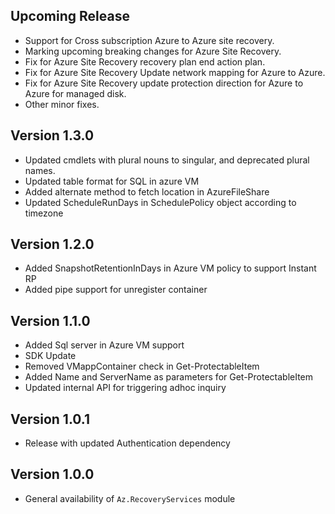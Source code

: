 <!--
    Please leave this section at the top of the change log.

    Changes for the upcoming release should go under the section titled "Upcoming Release", and should adhere to the following format:

    ## Upcoming Release
    * Overview of change #1
        - Additional information about change #1
    * Overview of change #2
        - Additional information about change #2
        - Additional information about change #2
    * Overview of change #3
    * Overview of change #4
        - Additional information about change #4

    ## YYYY.MM.DD - Version X.Y.Z (Previous Release)
    * Overview of change #1
        - Additional information about change #1
-->
## Upcoming Release
* Support for Cross subscription Azure to Azure site recovery.
* Marking upcoming breaking changes for Azure Site Recovery.
* Fix for Azure Site Recovery recovery plan end action plan.
* Fix for Azure Site Recovery Update network mapping for Azure to Azure.
* Fix for Azure Site Recovery update protection direction for Azure to Azure for managed disk.
* Other minor fixes.

## Version 1.3.0
* Updated cmdlets with plural nouns to singular, and deprecated plural names.
* Updated table format for SQL in azure VM
* Added alternate method to fetch location in AzureFileShare
* Updated ScheduleRunDays in SchedulePolicy object according to timezone

## Version 1.2.0
* Added SnapshotRetentionInDays in Azure VM policy to support Instant RP
* Added pipe support for unregister container
 
## Version 1.1.0
* Added Sql server in Azure VM support
* SDK Update
* Removed VMappContainer check in Get-ProtectableItem
* Added Name and ServerName as parameters for Get-ProtectableItem
* Updated internal API for triggering adhoc inquiry

## Version 1.0.1
* Release with updated Authentication dependency

## Version 1.0.0
* General availability of `Az.RecoveryServices` module
